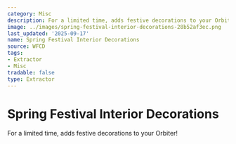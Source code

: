 ```yaml
---
category: Misc
description: For a limited time, adds festive decorations to your Orbiter!
image: ../images/spring-festival-interior-decorations-28b52af3ec.png
last_updated: '2025-09-17'
name: Spring Festival Interior Decorations
source: WFCD
tags:
- Extractor
- Misc
tradable: false
type: Extractor
---
```


# Spring Festival Interior Decorations

For a limited time, adds festive decorations to your Orbiter!

